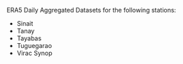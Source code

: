 ERA5 Daily Aggregated Datasets for the following stations:
- Sinait 
- Tanay
- Tayabas
- Tuguegarao
- Virac Synop
